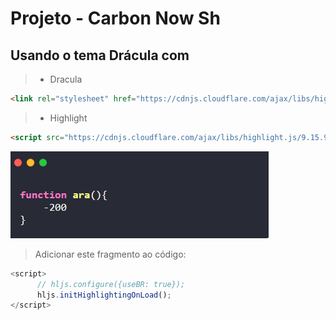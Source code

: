 # Projeto - Carbon Now Sh

## Usando o tema Drácula com 

> - Dracula
``` html
<link rel="stylesheet" href="https://cdnjs.cloudflare.com/ajax/libs/highlight.js/9.15.9/styles/dracula.min.css"/> 
  ```
> - Highlight

``` html 
<script src="https://cdnjs.cloudflare.com/ajax/libs/highlight.js/9.15.9/highlight.min.js"></script>
```

![Banana](assets/images/print.png)


> Adicionar este fragmento ao código:

```javascript
<script>
      // hljs.configure({useBR: true});
      hljs.initHighlightingOnLoad();
</script>